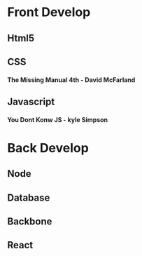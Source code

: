 # Front Develop

## Html5

## CSS
#### The Missing Manual 4th - David McFarland

## Javascript
#### You Dont Konw JS - kyle Simpson

# Back Develop

## Node

## Database

## Backbone

## React
